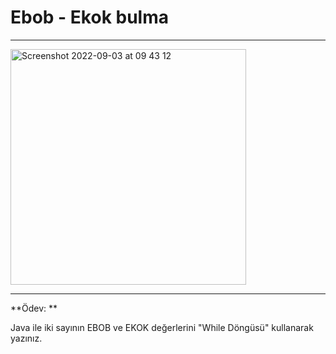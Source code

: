 # Ebob - Ekok bulma

---

<img width="377" alt="Screenshot 2022-09-03 at 09 43 12" src="https://user-images.githubusercontent.com/72032853/188259190-3a6059a8-dcd7-42f5-97fc-3bb4ec0743be.png">

---

**Ödev: ** 

Java ile iki sayının EBOB ve EKOK değerlerini "While Döngüsü" kullanarak yazınız.
